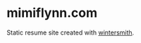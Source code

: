 
# mimiflynn.com

Static resume site created with  [wintersmith](https://github.com/jnordberg/wintersmith).

